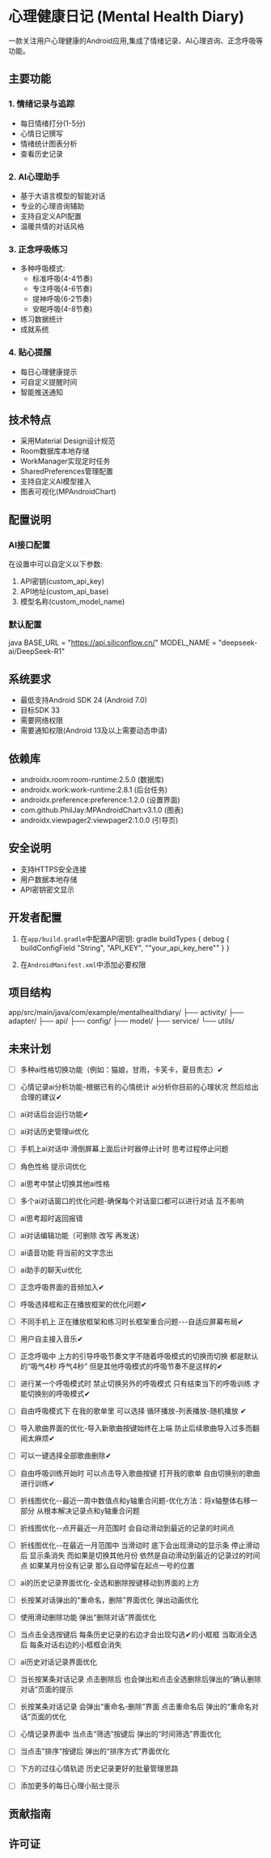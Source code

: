 # 心理健康日记 (Mental Health Diary)

一款关注用户心理健康的Android应用,集成了情绪记录、AI心理咨询、正念呼吸等功能。

## 主要功能

### 1. 情绪记录与追踪
- 每日情绪打分(1-5分)
- 心情日记撰写
- 情绪统计图表分析
- 查看历史记录

### 2. AI心理助手
- 基于大语言模型的智能对话
- 专业的心理咨询辅助
- 支持自定义API配置
- 温暖共情的对话风格

### 3. 正念呼吸练习
- 多种呼吸模式:
    - 标准呼吸(4-4节奏)
    - 专注呼吸(4-6节奏)
    - 提神呼吸(6-2节奏)
    - 安眠呼吸(4-8节奏)
- 练习数据统计
- 成就系统

### 4. 贴心提醒
- 每日心理健康提示
- 可自定义提醒时间
- 智能推送通知

## 技术特点

- 采用Material Design设计规范
- Room数据库本地存储
- WorkManager实现定时任务
- SharedPreferences管理配置
- 支持自定义AI模型接入
- 图表可视化(MPAndroidChart)

## 配置说明

### AI接口配置
在设置中可以自定义以下参数:
1. API密钥(custom_api_key)
2. API地址(custom_api_base)
3. 模型名称(custom_model_name)

### 默认配置
java
BASE_URL = "https://api.siliconflow.cn/"
MODEL_NAME = "deepseek-ai/DeepSeek-R1"

## 系统要求
- 最低支持Android SDK 24 (Android 7.0)
- 目标SDK 33
- 需要网络权限
- 需要通知权限(Android 13及以上需要动态申请)

## 依赖库
- androidx.room:room-runtime:2.5.0 (数据库)
- androidx.work:work-runtime:2.8.1 (后台任务)
- androidx.preference:preference:1.2.0 (设置界面)
- com.github.PhilJay:MPAndroidChart:v3.1.0 (图表)
- androidx.viewpager2:viewpager2:1.0.0 (引导页)

## 安全说明
- 支持HTTPS安全连接
- 用户数据本地存储
- API密钥密文显示

## 开发者配置
1. 在`app/build.gradle`中配置API密钥:
   gradle
   buildTypes {
   debug {
   buildConfigField "String", "API_KEY", "\"your_api_key_here\""
   }
   }

2. 在`AndroidManifest.xml`中添加必要权限

## 项目结构
app/src/main/java/com/example/mentalhealthdiary/
├── activity/
├── adapter/
├── api/
├── config/
├── model/
├── service/
└── utils/

## 未来计划

- [ ] 多种ai性格切换功能（例如：猫娘，甘雨，卡芙卡，夏目贵志）✔
- [ ] 心情记录ai分析功能-根据已有的心情统计 ai分析你目前的心理状况 然后给出合理的建议✔
- [ ] ai对话后台运行功能✔

- [ ] ai对话历史管理ui优化

- [ ] 手机上ai对话中 滑倒屏幕上面后计时器停止计时 思考过程停止问题
- [ ] 角色性格 提示词优化
- [ ] ai思考中禁止切换其他ai性格
- [ ] 多个ai对话窗口的优化问题-确保每个对话窗口都可以进行对话 互不影响
- [ ] ai思考超时返回报错
- [ ] ai对话编辑功能（可删除 改写 再发送）
- [ ] ai语音功能 将当前的文字念出
- [ ] ai助手的聊天ui优化

- [ ] 正念呼吸界面的音频加入✔
- [ ] 呼吸选择框和正在播放框架的优化问题✔
- [ ] 不同手机上 正在播放框架和练习时长框架重合问题---自适应屏幕布局✔
- [ ] 用户自主接入音乐✔
- [ ] 正念呼吸中 上方的引导呼吸节奏文字不随着呼吸模式的切换而切换 都是默认的“吸气4秒 呼气4秒” 但是其他呼吸模式的呼吸节奏不是这样的✔
- [ ] 进行某一个呼吸模式时 禁止切换另外的呼吸模式 只有结束当下的呼吸训练 才能切换别的呼吸模式✔
- [ ] 自由呼吸模式下 在我的歌单里 可以选择 循环播放-列表播放-随机播放 ✔
- [ ] 导入歌曲界面的优化-导入新歌曲按键始终在上端 防止后续歌曲导入过多而翻阅太麻烦✔
- [ ] 可以一键选择全部歌曲删除✔
- [ ] 自由呼吸训练开始时 可以点击导入歌曲按键 打开我的歌单 自由切换别的歌曲进行训练✔

- [ ] 折线图优化--最近一周中数值点和y轴重合问题-优化方法：将x轴整体右移一部分 从根本解决记录点和y轴重合问题
- [ ] 折线图优化--点开最近一月范围时 会自动滑动到最近的记录的时间点 
- [ ] 折线图优化--在最近一月范围中 当滑动时 底下会出现滑动的显示条 停止滑动后 显示条消失 而如果是切换其他月份 依然是自动滑动到最近的记录过的时间点 如果某月份没有记录 那么自动停留在起点一号的位置

- [ ] ai的历史记录界面优化-全选和删除按键移动到界面的上方
- [ ] 长按某对话弹出的“重命名，删除”界面优化 弹出动画优化
- [ ] 使用滑动删除功能 弹出“删除对话”界面优化
- [ ] 当点击全选按键后 每条历史记录的右边才会出现勾选✔的小框框 当取消全选后 每条对话右边的小框框会消失
- [ ] ai历史对话记录界面优化
- [ ] 当长按某条对话记录 点击删除后 也会弹出和点击全选删除后弹出的“确认删除对话”页面的提示 
- [ ] 长按某条对话记录 会弹出“重命名-删除”界面 点击重命名后 弹出的“重命名对话”页面的优化

- [ ] 心情记录界面中 当点击“筛选”按键后 弹出的“时间筛选”界面优化
- [ ] 当点击”排序“按键后 弹出的“排序方式”界面优化
- [ ] 下方的过往心情轨迹 历史记录更好的批量管理思路

- [ ] 添加更多的每日心理小贴士提示

## 贡献指南


## 许可证